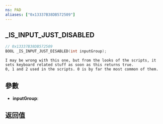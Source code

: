 ```yaml
---
ns: PAD
aliases: ["0x13337B38DB572509"]
---
```

## _IS_INPUT_JUST_DISABLED

```c
// 0x13337B38DB572509
BOOL _IS_INPUT_JUST_DISABLED(int inputGroup);
```

```
I may be wrong with this one, but from the looks of the scripts, it sets keyboard related stuff as soon as this returns true.  
0, 1 and 2 used in the scripts. 0 is by far the most common of them.  
```

## 參數
* **inputGroup**: 

## 返回值
